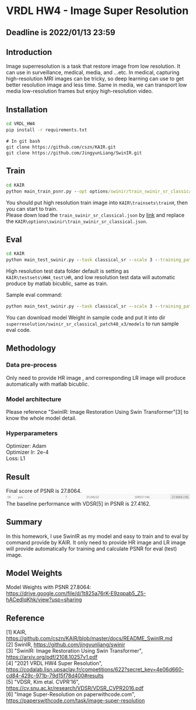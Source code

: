 # VRDL HW4 - Image Super Resolution

## Deadline is 2022/01/13 23:59

## Introduction

Image superresolution is a task that restore image from low resolution. It can use in surveillance, medical, media, and ...etc. In medical, capturing high-resolution MRI images can be tricky, so deep learning can use to get better resolution image and less time. Same in media, we can transport low media low-resolution frames but enjoy high-resolution video.

## Installation

```cmd
cd VRDL_HW4
pip install -r requirements.txt
```

```git bash
# In git bash
git clone https://github.com/cszn/KAIR.git
git clone https://github.com/JingyunLiang/SwinIR.git
```

## Train

```cmd
cd KAIR
python main_train_psnr.py --opt options/swinir/train_swinir_sr_classical.json
```

You should put high resolution train image into `KAIR\trainsets\trainH`, then you can start to train.  
Please down load the `train_swinir_sr_classical.json` by [link](https://drive.google.com/file/d/18_s6cgUi8R8JhTXt_pFgBbCtRK1DPOti/view?usp=sharing) and replace the `KAIR\options\swinir\train_swinir_sr_classical.json`.

## Eval

```cmd
cd KAIR
python main_test_swinir.py --task classical_sr --scale 3 --training_patch_size 48 --model_path <model path> --folder_gt <high resolution test data folder>
```

High resolution test data folder default is setting as `KAIR\testsets\HW4_test\HR`, and low resolution test data will automatic produce by matlab bicublic, same as train.

Sample eval command:  

```cmd
python main_test_swinir.py --task classical_sr --scale 3 --training_patch_size 48 --model_path superresolution/swinir_sr_classical_patch48_x3/models/61500_G.pth --folder_lq testsets/HW4_test/LR_bicubic/X3 --folder_gt testsets/HW4_test/HR_sample
```

You can download model Weight in sample code and put it into dir `superresolution/swinir_sr_classical_patch48_x3/models` to run sample eval code.

## Methodology

### Data pre-process

Only need to provide HR image , and corresponding LR image will produce automatically with matlab bicublic.

### Model architecture

Please reference "SwinIR: Image Restoration Using Swin Transformer"[3] to know the whole model detail.

### Hyperparameters

Optimizer: Adam  
Optimizer lr: 2e-4  
Loss: L1

## Result

Final score of PSNR is 27.8064.
![Final score of PSNR is 27.8064](readme_img/Final_score.png)
The baseline performance with VDSR[5] in PSNR is 27.4162.

## Summary

In this homework, I use SwinIR as my model and easy to train and to eval by command provide by KAIR. It only need to provide HR image and LR image will provide automatically for training and calculate PSNR for eval (test) image.

## Model Weights

Model Weights with PSNR 27.8064: <https://drive.google.com/file/d/1t825a76rK-E9zqpab5_Z5-hACedIqKhk/view?usp=sharing>

## Reference

[1] KAIR, <https://github.com/cszn/KAIR/blob/master/docs/README_SwinIR.md>  
[2] SwinIR, <https://github.com/jingyunliang/swinir>  
[3] "SwinIR: Image Restoration Using Swin Transformer", <https://arxiv.org/pdf/2108.10257v1.pdf>  
[4] "2021 VRDL HW4 Super Resolution", <https://codalab.lisn.upsaclay.fr/competitions/622?secret_key=4e06d660-cd84-429c-971b-79d15f78d400#results>  
[5] "VDSR, Kim etal. CVPR’16", <https://cv.snu.ac.kr/research/VDSR/VDSR_CVPR2016.pdf>  
[6] "Image Super-Resolution on paperwithcode.com", <https://paperswithcode.com/task/image-super-resolution>
